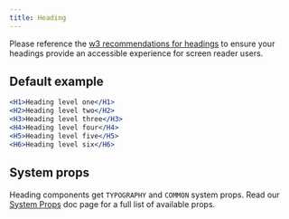 ```yaml
---
title: Heading
---
```


Please reference the [w3 recommendations for headings](https://www.w3.org/WAI/tutorials/page-structure/headings/) to ensure your headings provide an accessible experience for screen reader users.

## Default example
```jsx live
<H1>Heading level one</H1>
<H2>Heading level two</H2>
<H3>Heading level three</H3>
<H4>Heading level four</H4>
<H5>Heading level five</H5>
<H6>Heading level six</H6>
```

## System props

Heading components get `TYPOGRAPHY` and `COMMON` system props. Read our [System Props](/system-props) doc page for a full list of available props.